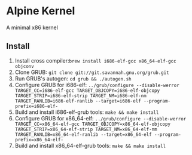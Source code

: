 # Alpine Kernel

A minimal x86 kernel

## Install

1. Install cross compiler:`brew install i686-elf-gcc x86_64-elf-gcc objconv`
2. Clone GRUB: `git clone git://git.savannah.gnu.org/grub.git`
3. Run GRUB's autogen: `cd grub && ./autogen.sh`
4. Configure GRUB for i686-elf: `../grub/configure --disable-werror TARGET_CC=i686-elf-gcc TARGET_OBJCOPY=i686-elf-objcopy
   TARGET_STRIP=i686-elf-strip TARGET_NM=i686-elf-nm TARGET_RANLIB=i686-elf-ranlib --target=i686-elf --program-prefix=i686-elf-`
5. Build and install i686-elf-grub tools: `make && make install`
6. Configure GRUB for x86_64-elf: `../grub/configure --disable-werror TARGET_CC=x86_64-elf-gcc TARGET_OBJCOPY=x86_64-elf-objcopy
   TARGET_STRIP=x86_64-elf-strip TARGET_NM=x86_64-elf-nm TARGET_RANLIB=x86_64-elf-ranlib --target=x86_64-elf --program-prefix=x86_64-elf-`
7. Build and install x86_64-elf-grub tools: `make && make install`